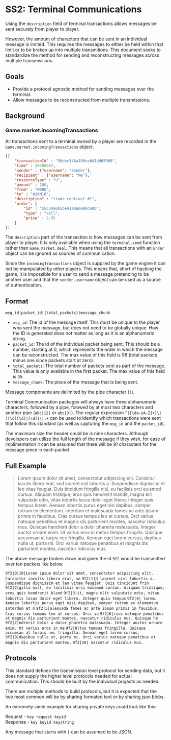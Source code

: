 # SS2: Terminal Communications

Using the `description` field of terminal transactions allows messages be sent securely from player to player.

However, the amount of characters that can be sent in an individual message is limited. This requires the messages to either be held within that limit or to be broken up into multiple transmitions. This document seeks to standardize the method for sending and reconstructing messages across multiple transmissions.


## Goals

* Provide a protocol agnostic method for sending messages over the terminal.
* Allow messages to be reconstructed from multiple transmissions.

## Background

### Game.market.incomingTransactions

All transactions sent to a terminal owned by a player are recorded in the `Game.market.incomingTransactions` object.

```json
[{
    "transactionId" : "56dec546a180ce641dd65960",
    "time" : 10390687,
    "sender" : {"username": "Sender"},
    "recipient" : {"username": "Me"},
    "resourceType" : "U",
    "amount" : 100,
    "from" : "W0N0",
    "to" : "W10N10",
    "description" : "trade contract #1",
    "order": {
        "id" : "55c34a6b5be41a0a6e80c68b",
        "type" : "sell",
        "price" : 2.95
    }
}]
```

The `description` part of the transaction is how messages can be sent from player to player. It is only available when using the `terminal.send` function rather than `Game.market.deal`. This means that all transactions with an `order` object can be ignored as sources of communication.

Since the `incomingTransactions` object is supplied by the game engine it can not be manipulated by other players. This means that, short of hacking the game, it is impossible for a user to send a message pretending to be another user and that the `sender.username` object can be used as a source of authentication.


## Format

`msg_id|packet_id|{total_packets}|message_chunk`

* `msg_id`: The id of the message itself. This must be unique to the player who sent the message, but does not need to be globally unique. How the ID is generated does not matter as long as it is an alphanumeric string.
* `packet_id`: The id of the individual packet being sent. This should be a number, starting at 0, which represents the order in which the message can be reconstructed. The max value of this field is 98 (total packets minus one since packets start at zero).
* `total_packets`: The total number of packets sent as part of the message. This value is only available in the first packet. The max value of this field is `99`.
* `message_chunk`: The piece of the message that is being sent.

Message components are delimited by the pipe character (`|`).

Terminal Communication packages will always have three alphanumeric characters, followed by a pipe, folowed by at most two characters and another pipe (`abc|12|` or `abc|3|`). The regular expression `^([\da-zA-Z]+)\|([\d][\d]|[\d])\|.+` can be used to identify which transactions were sent that follow this standard (as well as capturing the `msg_id` and the `packet_id`).


The maximum size the header could be is nine characters. Although developers can utilize the full length of the message if they wish, for ease of implimentaiton it can be assumed that there will be 91 characters for the message piece in each packet.


## Full Example

> Lorem ipsum dolor sit amet, consectetur adipiscing elit. Curabitur iaculis libero erat, sed laoreet nisl lobortis a. Suspendisse dignissim et leo vitae feugiat. Duis tincidunt fringilla nisl, eu facilisis orci euismod cursus. Aliquam tristique, eros quis hendrerit blandit, magna elit vulputate odio, vitae lobortis lacus dolor eget libero. Integer quis tempus lorem. Aenean lobortis purus eget nisi dapibus, semper rutrum ex elementum. Interdum et malesuada fames ac ante ipsum primis in faucibus. Cras cursus tempus leo at cursus. Orci varius natoque penatibus et magnis dis parturient montes, nascetur ridiculus mus. Quisque hendrerit dolor a dolor pharetra malesuada. Integer auctor ornare enim. Ut varius eros in metus tempus fringilla. Quisque accumsan at turpis nec fringilla. Aenean eget lorem cursus, dapibus nulla ut, porta mi. Orci varius natoque penatibus et magnis dis parturient montes, nascetur ridiculus mus.


The above message broken down and given the id `9f2` would be transmitted over ten packets like below.

`9f2|0|10|Lorem ipsum dolor sit amet, consectetur adipiscing elit. Curabitur iaculis libero erat, se`
`9f2|1|d laoreet nisl lobortis a. Suspendisse dignissim et leo vitae feugiat. Duis tincidunt frin`
`9f2|2|gilla nisl, eu facilisis orci euismod cursus. Aliquam tristique, eros quis hendrerit bland`
`9f2|3|it, magna elit vulputate odio, vitae lobortis lacus dolor eget libero. Integer quis tempus`
`9f2|4| lorem. Aenean lobortis purus eget nisi dapibus, semper rutrum ex elementum. Interdum et m`
`9f2|5|alesuada fames ac ante ipsum primis in faucibus. Cras cursus tempus leo at cursus. Orci va`
`9f2|6|rius natoque penatibus et magnis dis parturient montes, nascetur ridiculus mus. Quisque he`
`9f2|7|ndrerit dolor a dolor pharetra malesuada. Integer auctor ornare enim. Ut varius eros in me`
`9f2|8|tus tempus fringilla. Quisque accumsan at turpis nec fringilla. Aenean eget lorem cursus, `
`9f2|9|dapibus nulla ut, porta mi. Orci varius natoque penatibus et magnis dis parturient montes,`
`9f2|10| nascetur ridiculus mus.`

## Protocols

This standard defines the transmission level protocol for sending data, but it does not supply the higher level protocols needed for actual communication. This should be built by the individual projects as needed.

There are multiple methods to build protocols, but it is expected that the two most common will be by sharing formated text or by sharing json blobs.

An extremely simle example for sharing private keys could look like this-

Request - `key request keyid`  
Response - `key keyid keystring`  

Any message that starts with `{` can be assumed to be JSON. 

